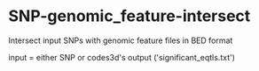 # SNP-genomic_feature-intersect
Intersect input SNPs with genomic feature files in BED format

input = either SNP or codes3d's output ('significant_eqtls.txt')
